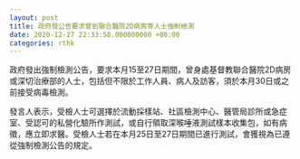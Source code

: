 ```yaml
---
layout: post
title: 政府發公告要求曾到聯合醫院2D病房等人士強制檢測
date: 2020-12-27 22:33:58.000000000 +08:00
categories: rthk
---
```


政府發出強制檢測公告，要求本月15至27日期間，曾身處基督教聯合醫院2D病房或深切治療部的人士，包括但不限於工作人員、病人及訪客，須於本月30日或之前接受病毒檢測。

發言人表示，受檢人士可選擇於流動採樣站、社區檢測中心、醫管局診所或急症室、受認可的私營化驗所作測試，或自行領取深喉唾液測試樣本收集包，如有病徵，應立即求醫。受檢人士若在本月25日至27日期間已進行測試，會獲視為已遵從強制檢測公告的規定。
　
